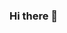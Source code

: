 ### Hi there 👋

<!--
**manug859/manug859** is a ✨ _special_ ✨ repository because its `README.md` (this file) appears on your GitHub profile.

Here are some ideas to get you started:

- 🔭 I’m currently working on ..
- 🌱 I’m currently learning computer science in FaMAF, UNC. 
- 📫 How to reach me: [LinkedIn](https://www.linkedin.com/in/manug179/) [Mail to me](mailto:manuel.agustin.gomez@mi.unc.edu.ar)
- 😄 Pronouns: ...
- ⚡ Fun fact: ...
-->

